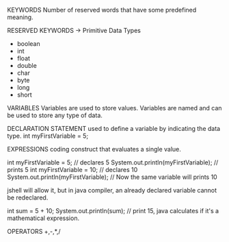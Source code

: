 KEYWORDS
Number of reserved words that have some predefined meaning.

RESERVED KEYWORDS -> Primitive Data Types

- boolean
- int
- float
- double
- char
- byte
- long
- short

VARIABLES
Variables are used to store values. Variables are named and can be used to store any type of data.

DECLARATION STATEMENT
used to define a variable by indicating the data type.
int myFirstVariable = 5;

EXPRESSIONS
coding construct that evaluates a single value.

int myFirstVariable = 5; // declares 5
System.out.println(myFirstVariable); // prints 5
int myFirstVariable = 10; // declares 10
System.out.println(myFirstVariable); // Now the same variable will prints 10

jshell will allow it, but in java compiler, an already declared variable cannot be redeclared.

int sum = 5 + 10;
System.out.println(sum); // print 15, java calculates if it's a mathematical expression.

OPERATORS
+,-,\*,/
